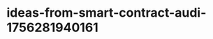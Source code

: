 # ideas-from-smart-contract-audi-1756281940161
```json [ { "title": "AI-Powered Smart Contract Risk Assessment Tool", "description": "أداة تستخدم الذكاء الاصطناعي لتقييم المخاطر المرتبطة بالعقود الذكية، مع تقديم توصيات لتحسين الأمان.", "mvp_plan": "تطوير نموذج أولي يقوم بتحليل عقود ذكية بسيطة باستخدام مكتبة تحليل النصوص، وتقديم تقرير يوضح المخاطر المحتملة." }, { "title": "Smart Contract Comp...
